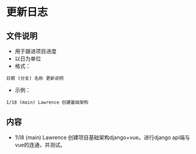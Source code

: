 # 更新日志
## 文件说明
- 用于跟进项目进度
- 以日为单位
- 格式：
```
日期 (分支) 名称 更新说明
```
- 示例：
```
1/18 (main) Lawrence 创建基础架构
```
## 内容
- 1\18 (main) Lawrence 创建项目基础架构django+vue。进行django api端与vue的连通，并测试。
